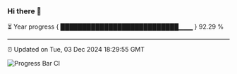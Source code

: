 ### Hi there 👋

⏳ Year progress { ███████████████████████████▁▁▁ } 92.29 %

---

⏰ Updated on Tue, 03 Dec 2024 18:29:55 GMT

![Progress Bar CI](https://github.com/ZhaoGui/ZhaoGui/workflows/Progress%20Bar%20CI/badge.svg)
